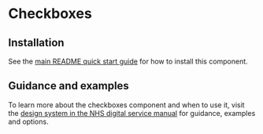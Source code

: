 # Checkboxes

## Installation

See the [main README quick start guide](https://github.com/nhsuk/nhsuk-frontend#quick-start) for how to install this component.

## Guidance and examples

To learn more about the checkboxes component and when to use it, visit the [design system in the NHS digital service manual](https://service-manual.nhs.uk/design-system/components/checkboxes) for guidance, examples and options.
